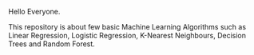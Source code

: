 Hello Everyone.

This repository is about few basic Machine Learning Algorithms such as Linear Regression, Logistic Regression, K-Nearest Neighbours, Decision Trees and Random Forest.
